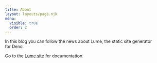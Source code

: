 ```yaml
---
title: About
layout: layouts/page.njk
menu:
  visible: true
  order: 2
---
```


In this blog you can follow the news about Lume, the static site generator for
Deno.

Go to the [Lume site](https://lume.land) for documentation.
